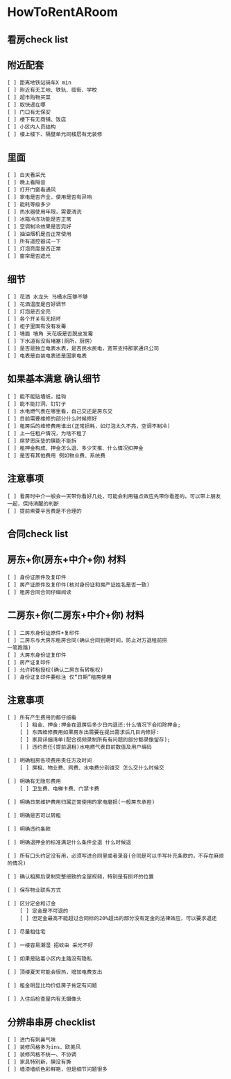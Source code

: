 # HowToRentARoom
## 看房check list
## 附近配套

    [ ] 距离地铁站骑车X min
    [ ] 附近有无工地、铁轨、临街、学校
    [ ] 超市购物买菜
    [ ] 取快递在哪
    [ ] 门口有无保安
    [ ] 楼下有无商铺、饭店
    [ ] 小区内人员结构
    [ ] 楼上楼下、隔壁单元同楼层有无装修

## 里面

    [ ] 白天看采光
    [ ] 晚上看隔音
    [ ] 打开门窗看通风
    [ ] 家电是否齐全，使用是否有异响
    [ ] 能耗等级多少
    [ ] 热水器使用年限，需要清洗
    [ ] 冰箱冷冻功能是否正常
    [ ] 空调制冷效果是否完好
    [ ] 抽油烟机是否正常使用
    [ ] 所有遥控器试一下
    [ ] 灯泡亮度是否正常
    [ ] 窗帘是否遮光

## 细节

    [ ] 花洒 水龙头 马桶水压够不够
    [ ] 花洒温度是否好调节
    [ ] 灯泡是否全亮
    [ ] 各个开关有无损坏
    [ ] 柜子里面有没有发霉
    [ ] 墙面 墙角 天花板是否脱皮发霉
    [ ] 下水道有没有堵塞(厕所，厨房）
    [ ] 是否是独立电表水表，是否民水民电，宽带支持那家通讯公司
    [ ] 电表是自装电表还是国家电表

## 如果基本满意 确认细节

    [ ] 能不能贴墙纸，挂钩
    [ ] 能不能打洞，钉钉子
    [ ] 水电燃气表在哪里看，自己交还是房东交
    [ ] 目前需要维修的部分什么时候修好
    [ ] 租房后的维修费用谁出(正常损耗，如灯泡太久不亮，空调不制冷)
    [ ] 上一任租户情况，为啥不租了
    [ ] 席梦思床垫的膜能不能拆
    [ ] 租押金构成、押金怎么退、多少天推、什么情况扣押金
    [ ] 是否有其他费用 例如物业费、系统费

## 注意事项

    [ ] 看房时中介一般会一天带你看好几处，可能会利用锚点效应先带你看差的。可以带上朋友一起，保持清醒的判断
    [ ] 提前索要辛苦费是不合理的
## 合同check list
## 房东+你(房东+中介+你) 材料

    [ ] 身份证原件及复印件
    [ ] 房产证原件及复印件(核对身份证和房产证姓名是否一致)
    [ ] 租房合同合同仔细阅读

## 二房东+你(二房东+中介+你) 材料

    [ ] 二房东身份证原件+复印件
    [ ] 二房东与大房东租房合同(确认合同到期时间，防止对方退租前捞
    一笔跑路)
    [ ] 大房东身份证复印件
    [ ] 房产证复印件
    [ ] 允许转租授权(确认二房东有转租权)
    [ ] 身份证复印件要标注 仅“日期”租房使用

## 注意事项

    [ ] 所有产生费用的都仔细看
        [ ] 租金、押金:押金在退房后多少日内退还:什么情况下会扣除押金;
        [ ] 东西维修费用如果房东出需要在提出需求后几日内修好:
        [ ] 家具详细清单(配合视频录制所有有问题的部分都录像留存);
        [ ] 违约责任(提前退租)水电燃气表目前数值及用户编码

    [ ] 明确租房各项费用责任方及时间
        [ ] 房租、物业费、网费、水电费分别谁交 怎么交什么时候交

    [ ] 明确有无隐形费用
        [ ] 卫生费、电梯卡费、门禁卡费

    [ ] 明确日常维护费用归属正常使用的家电磨损(一般房东承担)

    [ ] 明确是否可以转租

    [ ] 明确违约条款

    [ ] 明确退押金的标准满足什么条件全退 什么时候退

    [ ] 所有口头约定没有用，必须写进合同里或者录音(合同是可以手写补充条款的，不存在麻烦的情况)

    [ ] 确认租房后录制完整细致的全屋视频，特别是有损坏的位置

    [ ] 保存物业联系方式

    [ ] 区分定金和订金
        [ ] 定金是不可退的
        [ ] 但定金最高不能超过合同标的20%超出的部分没有定金的法律效应，可以要求退还

    [ ] 尽量租住宅

    [ ] 一楼容易潮湿 招蚊虫 采光不好

    [ ] 如果是贴着小区内主路没有隐私

    [ ] 顶楼夏天可能会很热，增加电费支出

    [ ] 租金明显比均价低房子肯定有问题

    [ ] 入住后检查屋内有无摄像头

## 分辨串串房 checklist

    [ ] 进门有刺鼻气味
    [ ] 装修风格多为ins、欧美风
    [ ] 装修风格不统一、不协调
    [ ] 家具特别新，膜没有撕
    [ ] 墙漆墙纸色彩鲜艳，但是细节问题很多

